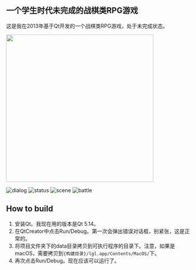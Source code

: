 ## 一个学生时代未完成的战棋类RPG游戏

这是我在2013年基于Qt开发的一个战棋类RPG游戏，处于未完成状态。

<img width="400" height="400" src="https://raw.githubusercontent.com/blindpirate/no2-linggong-road/master/screenshots/mainwindow.png" />

![dialog](https://raw.githubusercontent.com/blindpirate/no2-linggong-road/master/screenshots/dialog.png)
![status](https://raw.githubusercontent.com/blindpirate/no2-linggong-road/master/screenshots/status.png)
![scene](https://raw.githubusercontent.com/blindpirate/no2-linggong-road/master/screenshots/scene.png)
![battle](https://raw.githubusercontent.com/blindpirate/no2-linggong-road/master/screenshots/battle.png)

## How to build

1. 安装Qt。我现在用的版本是Qt 5.14。
2. 在QtCreator中点击Run/Debug。第一次会弹出错误对话框，别紧张，这是正常的。
3. 将项目文件夹下的data目录拷贝到可执行程序的目录下。注意，如果是macOS，需要拷贝到`{构建目录}/lgl.app/Contents/MacOS/`下。
4. 再次点击Run/Debug。现在应该可以运行了。
